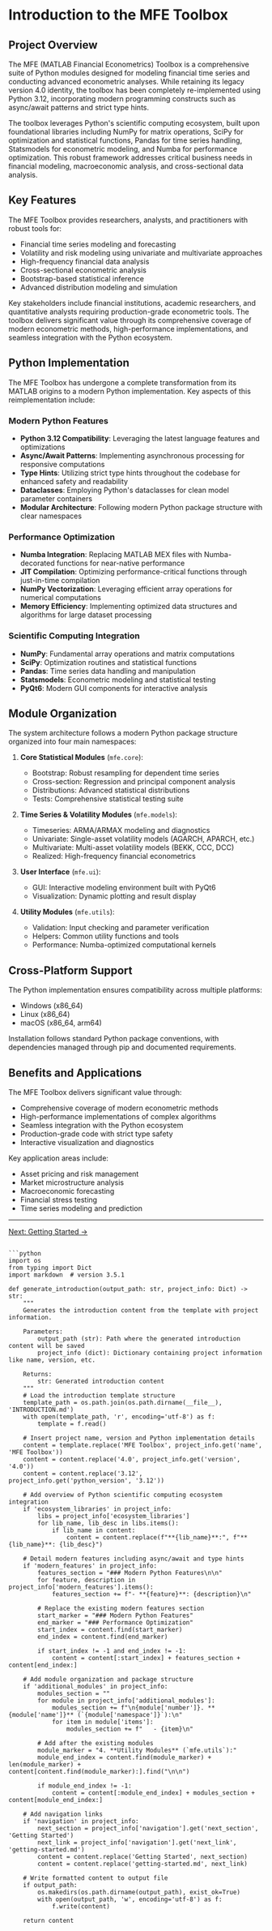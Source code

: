 # Introduction to the MFE Toolbox

## Project Overview

The MFE (MATLAB Financial Econometrics) Toolbox is a comprehensive suite of Python modules designed for modeling financial time series and conducting advanced econometric analyses. While retaining its legacy version 4.0 identity, the toolbox has been completely re-implemented using Python 3.12, incorporating modern programming constructs such as async/await patterns and strict type hints.

The toolbox leverages Python's scientific computing ecosystem, built upon foundational libraries including NumPy for matrix operations, SciPy for optimization and statistical functions, Pandas for time series handling, Statsmodels for econometric modeling, and Numba for performance optimization. This robust framework addresses critical business needs in financial modeling, macroeconomic analysis, and cross-sectional data analysis.

## Key Features

The MFE Toolbox provides researchers, analysts, and practitioners with robust tools for:

- Financial time series modeling and forecasting
- Volatility and risk modeling using univariate and multivariate approaches
- High-frequency financial data analysis
- Cross-sectional econometric analysis
- Bootstrap-based statistical inference
- Advanced distribution modeling and simulation

Key stakeholders include financial institutions, academic researchers, and quantitative analysts requiring production-grade econometric tools. The toolbox delivers significant value through its comprehensive coverage of modern econometric methods, high-performance implementations, and seamless integration with the Python ecosystem.

## Python Implementation

The MFE Toolbox has undergone a complete transformation from its MATLAB origins to a modern Python implementation. Key aspects of this reimplementation include:

### Modern Python Features

- **Python 3.12 Compatibility**: Leveraging the latest language features and optimizations
- **Async/Await Patterns**: Implementing asynchronous processing for responsive computations
- **Type Hints**: Utilizing strict type hints throughout the codebase for enhanced safety and readability
- **Dataclasses**: Employing Python's dataclasses for clean model parameter containers
- **Modular Architecture**: Following modern Python package structure with clear namespaces

### Performance Optimization

- **Numba Integration**: Replacing MATLAB MEX files with Numba-decorated functions for near-native performance
- **JIT Compilation**: Optimizing performance-critical functions through just-in-time compilation
- **NumPy Vectorization**: Leveraging efficient array operations for numerical computations
- **Memory Efficiency**: Implementing optimized data structures and algorithms for large dataset processing

### Scientific Computing Integration

- **NumPy**: Fundamental array operations and matrix computations
- **SciPy**: Optimization routines and statistical functions
- **Pandas**: Time series data handling and manipulation
- **Statsmodels**: Econometric modeling and statistical testing
- **PyQt6**: Modern GUI components for interactive analysis

## Module Organization

The system architecture follows a modern Python package structure organized into four main namespaces:

1. **Core Statistical Modules** (`mfe.core`):
   - Bootstrap: Robust resampling for dependent time series
   - Cross-section: Regression and principal component analysis
   - Distributions: Advanced statistical distributions
   - Tests: Comprehensive statistical testing suite

2. **Time Series & Volatility Modules** (`mfe.models`):
   - Timeseries: ARMA/ARMAX modeling and diagnostics
   - Univariate: Single-asset volatility models (AGARCH, APARCH, etc.)
   - Multivariate: Multi-asset volatility models (BEKK, CCC, DCC)
   - Realized: High-frequency financial econometrics

3. **User Interface** (`mfe.ui`):
   - GUI: Interactive modeling environment built with PyQt6
   - Visualization: Dynamic plotting and result display

4. **Utility Modules** (`mfe.utils`):
   - Validation: Input checking and parameter verification
   - Helpers: Common utility functions and tools
   - Performance: Numba-optimized computational kernels

## Cross-Platform Support

The Python implementation ensures compatibility across multiple platforms:

- Windows (x86_64)
- Linux (x86_64)
- macOS (x86_64, arm64)

Installation follows standard Python package conventions, with dependencies managed through pip and documented requirements.

## Benefits and Applications

The MFE Toolbox delivers significant value through:

- Comprehensive coverage of modern econometric methods
- High-performance implementations of complex algorithms
- Seamless integration with the Python ecosystem
- Production-grade code with strict type safety
- Interactive visualization and diagnostics

Key application areas include:

- Asset pricing and risk management
- Market microstructure analysis
- Macroeconomic forecasting
- Financial stress testing
- Time series modeling and prediction

---

[Next: Getting Started →](getting-started.md)
```

```python
import os
from typing import Dict
import markdown  # version 3.5.1

def generate_introduction(output_path: str, project_info: Dict) -> str:
    """
    Generates the introduction content from the template with project information.
    
    Parameters:
        output_path (str): Path where the generated introduction content will be saved
        project_info (dict): Dictionary containing project information like name, version, etc.
        
    Returns:
        str: Generated introduction content
    """
    # Load the introduction template structure
    template_path = os.path.join(os.path.dirname(__file__), 'INTRODUCTION.md')
    with open(template_path, 'r', encoding='utf-8') as f:
        template = f.read()
    
    # Insert project name, version and Python implementation details
    content = template.replace('MFE Toolbox', project_info.get('name', 'MFE Toolbox'))
    content = content.replace('4.0', project_info.get('version', '4.0'))
    content = content.replace('3.12', project_info.get('python_version', '3.12'))
    
    # Add overview of Python scientific computing ecosystem integration
    if 'ecosystem_libraries' in project_info:
        libs = project_info['ecosystem_libraries']
        for lib_name, lib_desc in libs.items():
            if lib_name in content:
                content = content.replace(f"**{lib_name}**:", f"**{lib_name}**: {lib_desc}")
    
    # Detail modern features including async/await and type hints
    if 'modern_features' in project_info:
        features_section = "### Modern Python Features\n\n"
        for feature, description in project_info['modern_features'].items():
            features_section += f"- **{feature}**: {description}\n"
        
        # Replace the existing modern features section
        start_marker = "### Modern Python Features"
        end_marker = "### Performance Optimization"
        start_index = content.find(start_marker)
        end_index = content.find(end_marker)
        
        if start_index != -1 and end_index != -1:
            content = content[:start_index] + features_section + content[end_index:]
    
    # Add module organization and package structure
    if 'additional_modules' in project_info:
        modules_section = ""
        for module in project_info['additional_modules']:
            modules_section += f"\n{module['number']}. **{module['name']}** (`{module['namespace']}`):\n"
            for item in module['items']:
                modules_section += f"   - {item}\n"
        
        # Add after the existing modules
        module_marker = "4. **Utility Modules** (`mfe.utils`):"
        module_end_index = content.find(module_marker) + len(module_marker) + content[content.find(module_marker):].find("\n\n")
        
        if module_end_index != -1:
            content = content[:module_end_index] + modules_section + content[module_end_index:]
    
    # Add navigation links
    if 'navigation' in project_info:
        next_section = project_info['navigation'].get('next_section', 'Getting Started')
        next_link = project_info['navigation'].get('next_link', 'getting-started.md')
        content = content.replace('Getting Started', next_section)
        content = content.replace('getting-started.md', next_link)
    
    # Write formatted content to output file
    if output_path:
        os.makedirs(os.path.dirname(output_path), exist_ok=True)
        with open(output_path, 'w', encoding='utf-8') as f:
            f.write(content)
    
    return content